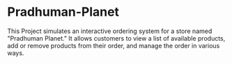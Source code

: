 # Pradhuman-Planet
This Project simulates an interactive ordering system for a store named "Pradhuman Planet." It allows customers to view a list of available products, add or remove products from their order, and manage the order in various ways.
